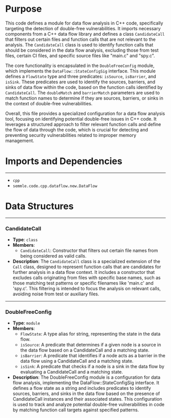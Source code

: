 # Purpose
This code defines a module for data flow analysis in C++ code, specifically targeting the detection of double-free vulnerabilities. It imports necessary components from a C++ data flow library and defines a class `CandidateCall` that filters out certain files and function calls that are not relevant to the analysis. The `CandidateCall` class is used to identify function calls that should be considered in the data flow analysis, excluding those from test files, certain CI files, and specific source files like "main.c" and "spy.c".

The core functionality is encapsulated in the `DoubleFreeConfig` module, which implements the `DataFlow::StateConfigSig` interface. This module defines a `FlowState` type and three predicates: `isSource`, `isBarrier`, and `isSink`. These predicates are used to identify the sources, barriers, and sinks of data flow within the code, based on the function calls identified by `CandidateCall`. The `doubleMatch` and `barrierMatch` parameters are used to match function names to determine if they are sources, barriers, or sinks in the context of double-free vulnerabilities.

Overall, this file provides a specialized configuration for a data flow analysis tool, focusing on identifying potential double-free issues in C++ code. It leverages a structured approach to filter relevant function calls and define the flow of data through the code, which is crucial for detecting and preventing security vulnerabilities related to improper memory management.
# Imports and Dependencies

---
- `cpp`
- `semmle.code.cpp.dataflow.new.DataFlow`


# Data Structures

---
### CandidateCall
- **Type**: `class`
- **Members**:
    - `CandidateCall`: Constructor that filters out certain file names from being considered as valid calls.
- **Description**: The `CandidateCall` class is a specialized extension of the `Call` class, designed to represent function calls that are candidates for further analysis in a data flow context. It includes a constructor that excludes calls originating from files with specific base names, such as those matching test patterns or specific filenames like 'main.c' and 'spy.c'. This filtering is intended to focus the analysis on relevant calls, avoiding noise from test or auxiliary files.


---
### DoubleFreeConfig
- **Type**: `module`
- **Members**:
    - `FlowState`: A type alias for string, representing the state in the data flow.
    - `isSource`: A predicate that determines if a given node is a source in the data flow based on a CandidateCall and a matching state.
    - `isBarrier`: A predicate that identifies if a node acts as a barrier in the data flow using a CandidateCall and a matching state.
    - `isSink`: A predicate that checks if a node is a sink in the data flow by evaluating a CandidateCall and a matching state.
- **Description**: The DoubleFreeConfig module is a configuration for data flow analysis, implementing the DataFlow::StateConfigSig interface. It defines a flow state as a string and includes predicates to identify sources, barriers, and sinks in the data flow based on the presence of CandidateCall instances and their associated states. This configuration is used to track and analyze potential double-free vulnerabilities in code by matching function call targets against specified patterns.


